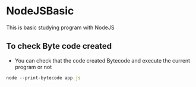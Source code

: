 # NodeJSBasic
This is basic studying program with NodeJS

## To check Byte code created
- You can check that the code created Bytecode and execute the current program or not

```js
node --print-bytecode app.js
```
